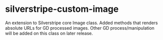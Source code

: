 silverstripe-custom-image
=========================

An extension to Silverstripe core Image class.  Added methods that renders absolute URLs for GD processed images. Other GD process/manipulation will be added on this class on later release.
